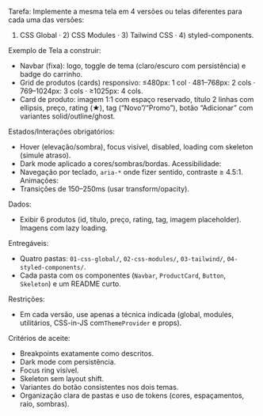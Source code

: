 Tarefa: Implemente a mesma tela em 4 versões ou telas diferentes para cada uma das
versões:

1. CSS Global · 2) CSS Modules · 3) Tailwind CSS · 4) styled-components.

Exemplo de Tela a construir:

- Navbar (fixa): logo, toggle de tema (claro/escuro com persistência) e badge do carrinho.
- Grid de produtos (cards) responsivo: ≤480px: 1 col · 481–768px: 2 cols · 769–1024px: 3
  cols · ≥1025px: 4 cols.
- Card de produto: imagem 1:1 com espaço reservado, título 2 linhas com ellipsis, preço,
  rating (★), tag (“Novo”/“Promo”), botão “Adicionar” com variantes solid/outline/ghost.

Estados/Interações obrigatórios:

- Hover (elevação/sombra), focus visível, disabled, loading com skeleton (simule atraso).
- Dark mode aplicado a cores/sombras/bordas.
  Acessibilidade:
- Navegação por teclado, `aria-*` onde fizer sentido, contraste ≥ 4.5:1.
  Animações:
- Transições de 150–250ms (usar transform/opacity).

Dados:

- Exibir 6 produtos (id, título, preço, rating, tag, imagem placeholder). Imagens com lazy
  loading.

Entregáveis:

- Quatro pastas: `01-css-global/`, `02-css-modules/`, `03-tailwind/`,
  `04-styled-components/`.
- Cada pasta com os componentes (`Navbar`, `ProductCard`, `Button`, `Skeleton`) e um
  README curto.

Restrições:

- Em cada versão, use apenas a técnica indicada (global, modules, utilitários, CSS-in-JS com`ThemeProvider` e props).

Critérios de aceite:

- Breakpoints exatamente como descritos.
- Dark mode com persistência.
- Focus ring visível.
- Skeleton sem layout shift.
- Variantes do botão consistentes nos dois temas.
- Organização clara de pastas e uso de tokens (cores, espaçamentos, raio, sombras).
